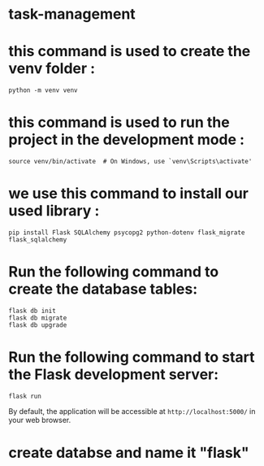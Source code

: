 # task-management

# this command is used to create the venv folder :
    python -m venv venv

# this command is used to run the project in the development mode :
    source venv/bin/activate  # On Windows, use `venv\Scripts\activate'

# we use this command to install our used library :
    pip install Flask SQLAlchemy psycopg2 python-dotenv flask_migrate flask_sqlalchemy

# Run the following command to create the database tables:
    flask db init
    flask db migrate
    flask db upgrade

# Run the following command to start the Flask development server:
    flask run
    
By default, the application will be accessible at `http://localhost:5000/` in your web browser.

# create databse and name it "flask"
